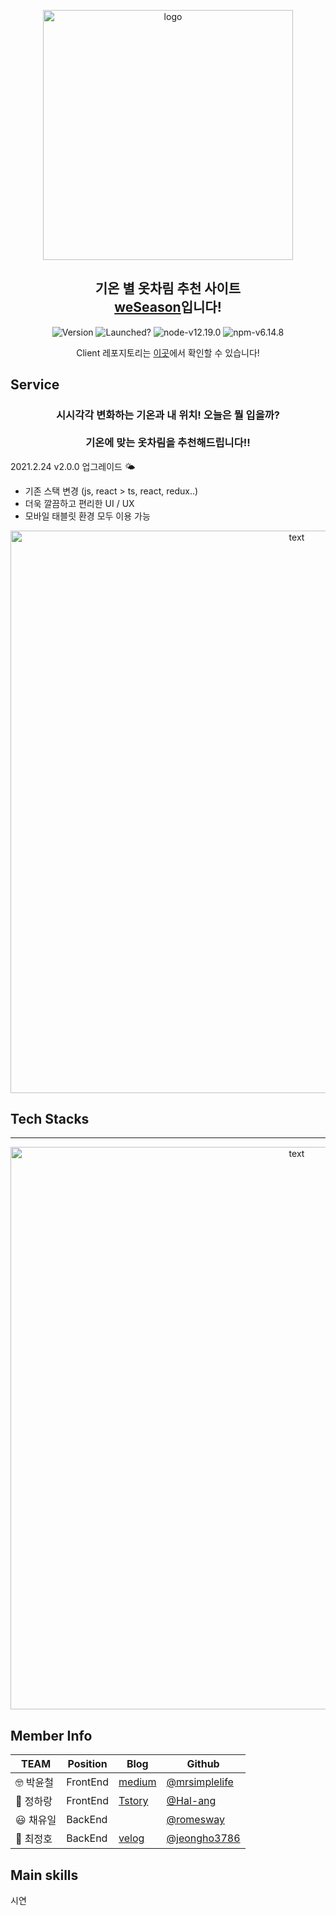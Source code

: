 <p align="center">
<img alt="logo" src="https://user-images.githubusercontent.com/68503014/108997592-1d876b80-76e3-11eb-81f7-098c58b186e0.png" width="400px"/>
</p>
<h2 align="center">기온 별 옷차림 추천 사이트<br><a href="https://www.weseason4.com">weSeason</a>입니다!</h2>


<p align="center">
<img alt="Version" src="https://img.shields.io/badge/version-v2.0.0-blue.svg?cacheSeconds=2592000" />

<img alt="Launched?" src="https://img.shields.io/badge/Maintained%3F-yes!-green.svg" />
<img alt="node-v12.19.0" src="https://img.shields.io/badge/node-v12.20.0-3f72af" />
<img alt="npm-v6.14.8" src="https://img.shields.io/badge/npm-v6.14.8-aa96da" />

<p align="center">
  Client 레포지토리는 <a href="https://github.com/codestates/weSeason-client">이곳</a>에서 확인할 수 있습니다!
</p>

## Service

<h3 align="center">
  시시각각 변화하는 기온과 내 위치! 오늘은 뭘 입을까?<br><br>기온에 맞는 옷차림을 추천해드립니다!!
</h3>


<p>2021.2.24 v2.0.0 업그레이드 🌤</p>

* 기존 스택 변경 (js, react > ts, react, redux..)
* 더욱 깔끔하고 편리한 UI / UX
* 모바일 태블릿 환경 모두 이용 가능


<p align="center">
  <img src="https://user-images.githubusercontent.com/68503014/109113029-e8305b80-777e-11eb-971a-1a536f8e8e2b.gif" alt="text" width="900" />
</p>


## Tech Stacks
-----

<p align="center">
  <img src="https://user-images.githubusercontent.com/68503014/108997413-e913af80-76e2-11eb-9080-15971e6878ba.jpeg" alt="text" width="900" />
</p>

## Member Info

| TEAM      | Position      | Blog                                      | Github                                           |
| --------- |--------- | ----------------------------------------- | ------------------------------------------------ |
| :nerd_face: 박윤철 | FrontEnd|[medium](https://medium.com/a-record-than-a-memory)          | [@mrsimplelife](https://github.com/mrsimplelife) |
| 🤗 정하랑 | FrontEnd| [Tstory](https://deemmun.tistory.com/)        | [@Hal-ang](https://github.com/Hal-ang)           |
| :smiley: 채유일 | BackEnd| []() | [@romesway](https://github.com/romesway)           |
| :drooling_face: 최정호 | BackEnd| [velog](https://velog.io/@jeongho3786)          | [@jeongho3786](https://github.com/jeongho3786) |


## Main skills
시연
